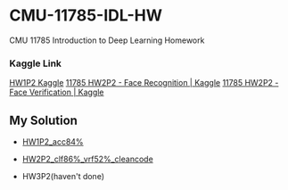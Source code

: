 # CMU-11785-IDL-HW
CMU 11785 Introduction to Deep Learning Homework


### Kaggle Link
[HW1P2 Kaggle](https://www.kaggle.com/competitions/11785-hw1p2-s24/)
[11785 HW2P2 - Face Recognition | Kaggle](https://www.kaggle.com/competitions/11785-hw2p2-face-recognition)
[11785 HW2P2 - Face Verification | Kaggle](https://www.kaggle.com/competitions/11785-hw2p2-face-verification)

## My Solution
* [HW1P2_acc84%](https://colab.research.google.com/drive/1xPVMykrCR76U4gVO_WNzg8ZGDjzJT2nN?usp=sharing)

* [HW2P2_clf86%_vrf52%_cleancode](https://colab.research.google.com/drive/13C1LRypsb6JGAmQICymxIZHtmUMkDDuX?usp=sharing)

* HW3P2(haven't done)

